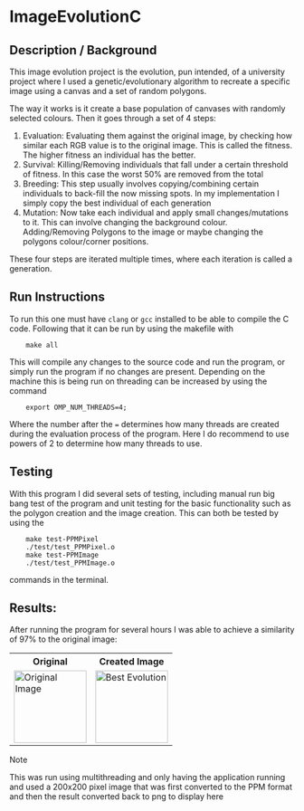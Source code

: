 # ImageEvolutionC
## Description / Background
This image evolution project is the evolution, pun intended, of a university project where I used a 
genetic/evolutionary algorithm to recreate a specific image using a canvas and a set of random polygons.

The way it works is it create a base population of canvases with randomly selected colours. Then it goes through 
a set of 4 steps:
1. Evaluation: Evaluating them against the original image, by checking how similar each RGB value is to the original image. This is called the fitness. The higher fitness an individual has the better.
2. Survival: Killing/Removing individuals that fall under a certain threshold of fitness. In this case the worst 50% are removed from the total
3. Breeding: This step usually involves copying/combining certain individuals to back-fill the now missing spots. In my implementation I simply copy the best individual of each generation
4. Mutation: Now take each individual and apply small changes/mutations to it. This can involve changing the background colour. Adding/Removing Polygons to the image or maybe changing the polygons colour/corner positions.

These four steps are iterated multiple times, where each iteration is called a generation. 

## Run Instructions 
To run this one must have `clang` or `gcc` installed to be able to compile the C code. Following that it can be run by using the makefile with
```shell
    make all
```

This will compile any changes to the source code and run the program, or simply run the program if no changes are present.
Depending on the machine this is being run on threading can be increased by using the command
```shell
    export OMP_NUM_THREADS=4;
```
Where the number after the `=` determines how many threads are created during the evaluation process of the program.
Here I do recommend to use powers of 2 to determine how many threads to use.

## Testing
With this program I did several sets of testing, including manual run big bang test of the program and unit testing for the basic functionality such as the polygon creation and the image creation. This can both be tested by using the 
```shell
    make test-PPMPixel
    ./test/test_PPMPixel.o
    make test-PPMImage
    ./test/test_PPMImage.o
``` 
commands in the terminal.

## Results:
After running the program for several hours I was able to achieve a similarity of 97% to the original image:
<table>
    <tr>
        <th> Original</th>
        <th> Created Image</th>
    </tr>
    <tr>
        <td><img width="128" alt="Original Image" src="https://github.com/user-attachments/assets/70f59ae2-8220-4d85-b3c2-fbd62847c5c1" /></td>
        <td><img width="128" alt="Best Evolution" src="https://github.com/user-attachments/assets/a074fa1d-436d-44be-8170-ae66936a3de7" /></td>
    </tr>
</table>


> [!NOTE]
> This was run using multithreading and only having the application running and used a 200x200 pixel image that was first converted to the PPM format and then the result converted back to png to display here

